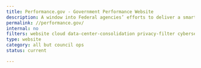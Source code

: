 ```yaml
---
title: Performance.gov - Government Performance Website
description: A window into Federal agencies’ efforts to deliver a smarter, leaner, and more effective government. The site informs the public of the progress underway to cut waste, streamline government, and improve performance.
permalink: //performance.gov/
internal: no
filters: website cloud data-center-consolidation privacy-filter cybersecurity accessibility shared-services fitara it-spending modernization current
type: website
category: all but council ops
status: current

---
```

